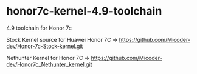 # honor7c-kernel-4.9-toolchain
4.9 toolchain for Honor 7c


Stock Kernel source for Huawei Honor 7C => https://github.com/Micoder-dev/Honor-7c-Stock-kernel.git

Nethunter Kernel for Honor 7C => https://github.com/Micoder-dev/Honor7c_Nethunter_kernel.git
